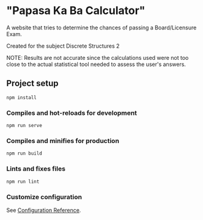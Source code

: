 # "Papasa Ka Ba Calculator"
A website that tries to determine the chances of passing a Board/Licensure Exam.

Created for the subject Discrete Structures 2 

NOTE: Results are not accurate since the calculations used were not too close to the actual statistical tool needed to assess the user's answers. 

## Project setup
```
npm install
```

### Compiles and hot-reloads for development
```
npm run serve
```

### Compiles and minifies for production
```
npm run build
```

### Lints and fixes files
```
npm run lint
```

### Customize configuration
See [Configuration Reference](https://cli.vuejs.org/config/).
